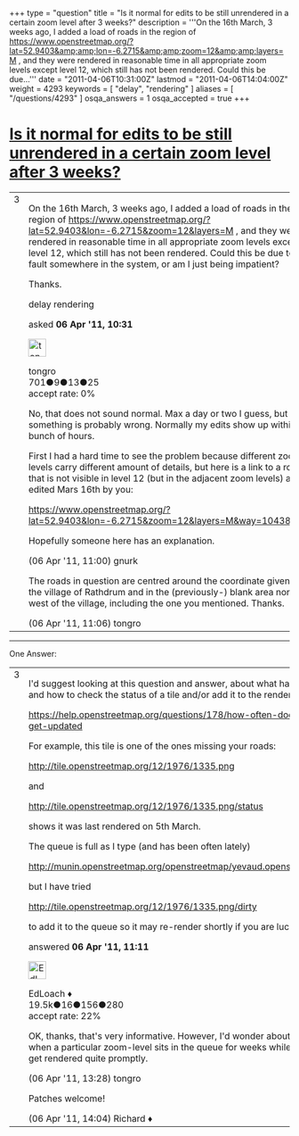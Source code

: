 +++
type = "question"
title = "Is it normal for edits to be still unrendered in a certain zoom level after 3 weeks?"
description = '''On the 16th March, 3 weeks ago, I added a load of roads in the region of https://www.openstreetmap.org/?lat=52.9403&amp;amp;lon=-6.2715&amp;amp;zoom=12&amp;amp;layers=M , and they were rendered in reasonable time in all appropriate zoom levels except level 12, which still has not been rendered. Could this be due...'''
date = "2011-04-06T10:31:00Z"
lastmod = "2011-04-06T14:04:00Z"
weight = 4293
keywords = [ "delay", "rendering" ]
aliases = [ "/questions/4293" ]
osqa_answers = 1
osqa_accepted = true
+++

<div class="headNormal">

# [Is it normal for edits to be still unrendered in a certain zoom level after 3 weeks?](/questions/4293/is-it-normal-for-edits-to-be-still-unrendered-in-a-certain-zoom-level-after-3-weeks)

</div>

<div id="main-body">

<div id="askform">

<table id="question-table" style="width:100%;">
<colgroup>
<col style="width: 50%" />
<col style="width: 50%" />
</colgroup>
<tbody>
<tr>
<td style="width: 30px; vertical-align: top"><div class="vote-buttons">
<span id="post-4293-upvote" class="ajax-command post-vote up" rel="nofollow" title="I like this post (click again to cancel)"> </span>
<div id="post-4293-score" class="post-score" title="current number of votes">
3
</div>
<span id="post-4293-downvote" class="ajax-command post-vote down" rel="nofollow" title="I dont like this post (click again to cancel)"> </span> <span id="favorite-mark" class="ajax-command favorite-mark" rel="nofollow" title="mark/unmark this question as favorite (click again to cancel)"> </span>
<div id="favorite-count" class="favorite-count">
&#10;</div>
</div></td>
<td><div id="item-right">
<div class="question-body">
<p>On the 16th March, 3 weeks ago, I added a load of roads in the region of <a href="https://www.openstreetmap.org/?lat=52.9403&amp;lon=-6.2715&amp;zoom=12&amp;layers=M">https://www.openstreetmap.org/?lat=52.9403&amp;lon=-6.2715&amp;zoom=12&amp;layers=M</a> , and they were rendered in reasonable time in all appropriate zoom levels except level 12, which still has not been rendered. Could this be due to a fault somewhere in the system, or am I just being impatient?</p>
<p>Thanks.</p>
</div>
<div id="question-tags" class="tags-container tags">
<span class="post-tag tag-link-delay" rel="tag" title="see questions tagged &#39;delay&#39;">delay</span> <span class="post-tag tag-link-rendering" rel="tag" title="see questions tagged &#39;rendering&#39;">rendering</span>
</div>
<div id="question-controls" class="post-controls">
&#10;</div>
<div class="post-update-info-container">
<div class="post-update-info post-update-info-user">
<p>asked <strong>06 Apr '11, 10:31</strong></p>
<img src="https://secure.gravatar.com/avatar/a8992ad9a83eacdd6388ed265d3f6921?s=32&amp;d=identicon&amp;r=g" class="gravatar" width="32" height="32" alt="tongro&#39;s gravatar image" />
<p><span>tongro</span><br />
<span class="score" title="701 reputation points">701</span><span title="9 badges"><span class="badge1">●</span><span class="badgecount">9</span></span><span title="13 badges"><span class="silver">●</span><span class="badgecount">13</span></span><span title="25 badges"><span class="bronze">●</span><span class="badgecount">25</span></span><br />
<span class="accept_rate" title="Rate of the user&#39;s accepted answers">accept rate:</span> <span title="tongro has no accepted answers">0%</span></p>
</div>
</div>
<div id="comments-container-4293" class="comments-container">
<span id="4294"></span>
<div id="comment-4294" class="comment">
<div id="post-4294-score" class="comment-score">
&#10;</div>
<div class="comment-text">
<p>No, that does not sound normal. Max a day or two I guess, but then something is probably wrong. Normally my edits show up within a bunch of hours.</p>
<p>First I had a hard time to see the problem because different zoom levels carry different amount of details, but here is a link to a road that is not visible in level 12 (but in the adjacent zoom levels) and its edited Mars 16th by you:</p>
<p><a href="https://www.openstreetmap.org/?lat=52.9403&amp;lon=-6.2715&amp;zoom=12&amp;layers=M&amp;way=104384066">https://www.openstreetmap.org/?lat=52.9403&amp;lon=-6.2715&amp;zoom=12&amp;layers=M&amp;way=104384066</a></p>
<p>Hopefully someone here has an explanation.</p>
</div>
<div id="comment-4294-info" class="comment-info">
<span class="comment-age">(06 Apr '11, 11:00)</span> <span class="comment-user userinfo">gnurk</span>
</div>
</div>
<span id="4295"></span>
<div id="comment-4295" class="comment">
<div id="post-4295-score" class="comment-score">
&#10;</div>
<div class="comment-text">
<p>The roads in question are centred around the coordinate given; in the village of Rathdrum and in the (previously-) blank area north-west of the village, including the one you mentioned. Thanks.</p>
</div>
<div id="comment-4295-info" class="comment-info">
<span class="comment-age">(06 Apr '11, 11:06)</span> <span class="comment-user userinfo">tongro</span>
</div>
</div>
</div>
<div id="comment-tools-4293" class="comment-tools">
&#10;</div>
<div class="clear">
&#10;</div>
<div id="comment-4293-form-container" class="comment-form-container">
&#10;</div>
<div class="clear">
&#10;</div>
</div></td>
</tr>
</tbody>
</table>

------------------------------------------------------------------------

<div class="tabBar">

<span id="sort-top"></span>

<div class="headQuestions">

One Answer:

</div>

</div>

<span id="4296"></span>

<div id="answer-container-4296" class="answer accepted-answer">

<table style="width:100%;">
<colgroup>
<col style="width: 50%" />
<col style="width: 50%" />
</colgroup>
<tbody>
<tr>
<td style="width: 30px; vertical-align: top"><div class="vote-buttons">
<span id="post-4296-upvote" class="ajax-command post-vote up" rel="nofollow" title="I like this post (click again to cancel)"> </span>
<div id="post-4296-score" class="post-score" title="current number of votes">
3
</div>
<span id="post-4296-downvote" class="ajax-command post-vote down" rel="nofollow" title="I dont like this post (click again to cancel)"> </span> <span class="accept-answer on" rel="nofollow" title="tongro has selected this answer as the correct answer"> </span>
</div></td>
<td><div class="item-right">
<div class="answer-body">
<p>I'd suggest looking at this question and answer, about what happens when the queue is full and how to check the status of a tile and/or add it to the render queue:</p>
<p><a href="/questions/178/how-often-does-the-main-mapnik-map-get-updated"></a><a href="/questions/178/how-often-does-the-main-mapnik-map-get-updated"></a><a href="/questions/178/how-often-does-the-main-mapnik-map-get-updated">https://help.openstreetmap.org/questions/178/how-often-does-the-main-mapnik-map-get-updated</a></p>
<p>For example, this tile is one of the ones missing your roads:</p>
<p><a href="http://tile.openstreetmap.org/12/1976/1335.png"></a><a href="http://tile.openstreetmap.org/12/1976/1335.png"></a><a href="http://tile.openstreetmap.org/12/1976/1335.png">http://tile.openstreetmap.org/12/1976/1335.png</a></p>
<p>and</p>
<p><a href="http://tile.openstreetmap.org/12/1976/1335.png/status"></a><a href="http://tile.openstreetmap.org/12/1976/1335.png/status"></a><a href="http://tile.openstreetmap.org/12/1976/1335.png/status">http://tile.openstreetmap.org/12/1976/1335.png/status</a></p>
<p>shows it was last rendered on 5th March.</p>
<p>The queue is full as I type (and has been often lately)</p>
<p><a href="http://munin.openstreetmap.org/openstreetmap/yevaud.openstreetmap/index.html#renderd"></a><a href="http://munin.openstreetmap.org/openstreetmap/yevaud.openstreetmap/index.html#renderd"></a><a href="http://munin.openstreetmap.org/openstreetmap/yevaud.openstreetmap/index.html#renderd">http://munin.openstreetmap.org/openstreetmap/yevaud.openstreetmap/index.html#renderd</a></p>
<p>but I have tried</p>
<p><a href="http://tile.openstreetmap.org/12/1976/1335.png/dirty"></a><a href="http://tile.openstreetmap.org/12/1976/1335.png/dirty"></a><a href="http://tile.openstreetmap.org/12/1976/1335.png/dirty">http://tile.openstreetmap.org/12/1976/1335.png/dirty</a></p>
<p>to add it to the queue so it may re-render shortly if you are lucky.</p>
</div>
<div class="answer-controls post-controls">
&#10;</div>
<div class="post-update-info-container">
<div class="post-update-info post-update-info-user">
<p>answered <strong>06 Apr '11, 11:11</strong></p>
<img src="https://secure.gravatar.com/avatar/f25a8392e12ed696b16554b3d08e4e2b?s=32&amp;d=identicon&amp;r=g" class="gravatar" width="32" height="32" alt="EdLoach&#39;s gravatar image" />
<p><span>EdLoach ♦</span><br />
<span class="score" title="19478 reputation points"><span>19.5k</span></span><span title="16 badges"><span class="badge1">●</span><span class="badgecount">16</span></span><span title="156 badges"><span class="silver">●</span><span class="badgecount">156</span></span><span title="280 badges"><span class="bronze">●</span><span class="badgecount">280</span></span><br />
<span class="accept_rate" title="Rate of the user&#39;s accepted answers">accept rate:</span> <span title="EdLoach has 93 accepted answers">22%</span></p>
</div>
</div>
<div id="comments-container-4296" class="comments-container">
<span id="4299"></span>
<div id="comment-4299" class="comment">
<div id="post-4299-score" class="comment-score">
&#10;</div>
<div class="comment-text">
<p>OK, thanks, that's very informative. However, I'd wonder about the sanity of the algorithm when a particular zoom-level sits in the queue for weeks while adjacent levels appear to get rendered quite promptly.</p>
</div>
<div id="comment-4299-info" class="comment-info">
<span class="comment-age">(06 Apr '11, 13:28)</span> <span class="comment-user userinfo">tongro</span>
</div>
</div>
<span id="4300"></span>
<div id="comment-4300" class="comment">
<div id="post-4300-score" class="comment-score">
&#10;</div>
<div class="comment-text">
<p>Patches welcome!</p>
</div>
<div id="comment-4300-info" class="comment-info">
<span class="comment-age">(06 Apr '11, 14:04)</span> <span class="comment-user userinfo">Richard ♦</span>
</div>
</div>
</div>
<div id="comment-tools-4296" class="comment-tools">
&#10;</div>
<div class="clear">
&#10;</div>
<div id="comment-4296-form-container" class="comment-form-container">
&#10;</div>
<div class="clear">
&#10;</div>
</div></td>
</tr>
</tbody>
</table>

</div>

<div class="paginator-container-left">

</div>

</div>

</div>


